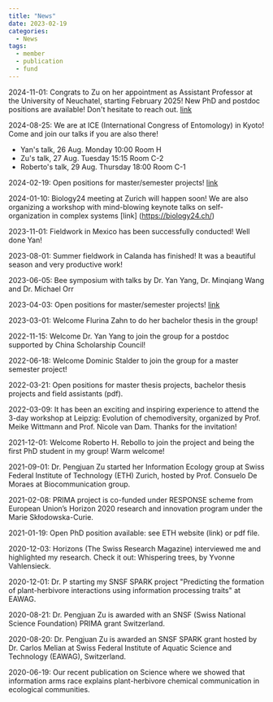 ```yaml
---
title: "News"
date: 2023-02-19
categories:
  - News
tags:
  - member
  - publication
  - fund
---
```

2024-11-01: Congrats to Zu on her appointment as Assistant Professor at the University of Neuchatel, starting February 2025! New PhD and postdoc positions are available! Don't hesitate to reach out. [link](https://informationecology.github.io/openpositions/)


2024-08-25: We are at ICE (International Congress of Entomology) in Kyoto! Come and join our talks if you are also there! 
 - Yan's talk, 26 Aug. Monday 10:00 Room H
 - Zu's talk, 27 Aug. Tuesday 15:15 Room C-2
 - Roberto's talk, 29 Aug. Thursday 18:00 Room C-1

2024-02-19: Open positions for master/semester projects! [link](https://informationecology.github.io/openpositions/)

2024-01-10: Biology24 meeting at Zurich will happen soon! We are also organizing a workshop with mind-blowing keynote talks on self-organization in complex systems [link] (https://biology24.ch/)

2023-11-01: Fieldwork in Mexico has been successfully conducted! Well done Yan!

2023-08-01: Summer fieldwork in Calanda has finished! It was a beautiful season and very productive work!

2023-06-05: Bee symposium with talks by Dr. Yan Yang, Dr. Minqiang Wang and Dr. Michael Orr

2023-04-03: Open positions for master/semester projects! [link](https://informationecology.github.io/openpositions/)

2023-03-01: Welcome Flurina Zahn to do her bachelor thesis in the group!

2022-11-15: Welcome Dr. Yan Yang to join the group for a postdoc supported by China Scholarship Council!

2022-06-18: Welcome Dominic Stalder to join the group for a master semester project!

2022-03-21: Open positions for master thesis projects, bachelor thesis projects and field assistants (pdf).

2022-03-09: It has been an exciting and inspiring experience to attend the 3-day workshop at Leipzig: Evolution of chemodiversity, organized by Prof. Meike Wittmann and Prof. Nicole van Dam. Thanks for the invitation!

2021-12-01: Welcome Roberto H. Rebollo to join the project and being the first PhD student in my group! Warm welcome!

2021-09-01: Dr. Pengjuan Zu started her Information Ecology group at Swiss Federal Institute of Technology (ETH) Zurich, hosted by Prof. Consuelo De Moraes at Biocommunication group.

2021-02-08: PRIMA project is co-funded under RESPONSE scheme from European Union’s Horizon 2020 research and innovation program under the Marie Skłodowska-Curie.

2021-01-19: Open PhD position available: see ETH website (link) or pdf file.

2020-12-03: Horizons (The Swiss Research Magazine) interviewed me and highlighted my research. Check it out: Whispering trees, by Yvonne Vahlensieck.

2020-12-01: Dr. P starting my SNSF SPARK project "Predicting the formation of plant-herbivore interactions using information processing traits" at EAWAG.

2020-08-21: Dr. Pengjuan Zu is awarded with an SNSF (Swiss National Science Foundation) PRIMA grant  Switzerland.

2020-08-20: Dr. Pengjuan Zu is awarded an SNSF SPARK grant hosted by Dr. Carlos Melian at Swiss Federal Institute of Aquatic Science and Technology (EAWAG), Switzerland.

2020-06-19: Our recent publication on Science where we showed that information arms race explains plant-herbivore chemical communication in ecological communities.
